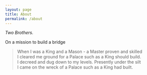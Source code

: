 ```yaml
---
layout: page
title: About
permalink: /about
---
```


*Two Brothers.*

On a mission to build a bridge


> When I was a King and a Mason - a Master proven and skilled <br>
I cleared me ground for a Palace such as a King should build. <br>
I decreed and dug down to my levels. Presently under the silt <br>
I came on the wreck of a Palace such as a King had built. 

